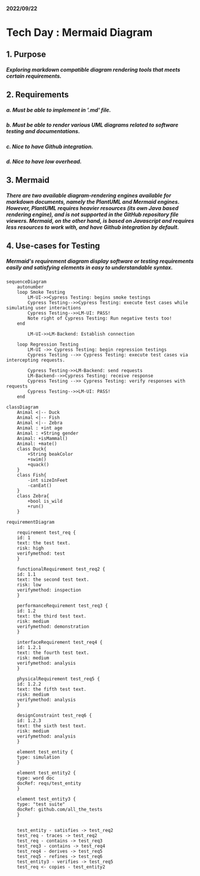 #### 2022/09/22 
# Tech Day : Mermaid Diagram

## 1. Purpose

##### Exploring markdown compatible diagram rendering tools that meets certain requirements.

## 2. Requirements

##### a. Must be able to implement in '.md' file.
##### b. Must be able to render various UML diagrams related to software testing and documentations.
##### c. Nice to have Github integration.
##### d. Nice to have low overhead.

## 3. Mermaid

##### There are two available diagram-rendering engines available for markdown documents, namely the PlantUML and Mermaid engines. However, PlantUML requires heavier resources (its own Java based rendering engine), and is not supported in the GitHub repository file viewers. Mermaid, on the other hand, is based on Javascript and requires less resources to work with, and have Github integration by default.

## 4. Use-cases for Testing

##### Mermaid's requirement diagram display software or testing requirements easily and satisfying elements in easy to understandable syntax.

```mermaid
sequenceDiagram
    autonumber
    loop Smoke Testing
        LM-UI->>Cypress Testing: begins smoke testings
        Cypress Testing-->>Cypress Testing: execute test cases while simulating user interactions
        Cypress Testing-->>LM-UI: PASS!
        Note right of Cypress Testing: Run negative tests too!
    end

        LM-UI->>LM-Backend: Establish connection

    loop Regression Testing
        LM-UI ->> Cypress Testing: begin regression testings
        Cypress Testing -->> Cypress Testing: execute test cases via intercepting requests.

        Cypress Testing->>LM-Backend: send requests
        LM-Backend-->>Cypress Testing: receive response
        Cypress Testing -->> Cypress Testing: verify responses with requests
        Cypress Testing-->>LM-UI: PASS!
    end

```

```mermaid
classDiagram
    Animal <|-- Duck
    Animal <|-- Fish
    Animal <|-- Zebra
    Animal : +int age
    Animal : +String gender
    Animal: +isMammal()
    Animal: +mate()
    class Duck{
        +String beakColor
        +swim()
        +quack()
    }
    class Fish{
        -int sizeInFeet
        -canEat()
    }
    class Zebra{
        +bool is_wild
        +run()
    }
```


```mermaid
requirementDiagram

    requirement test_req {
    id: 1
    text: the test text.
    risk: high
    verifymethod: test
    }

    functionalRequirement test_req2 {
    id: 1.1
    text: the second test text.
    risk: low
    verifymethod: inspection
    }

    performanceRequirement test_req3 {
    id: 1.2
    text: the third test text.
    risk: medium
    verifymethod: demonstration
    }

    interfaceRequirement test_req4 {
    id: 1.2.1
    text: the fourth test text.
    risk: medium
    verifymethod: analysis
    }

    physicalRequirement test_req5 {
    id: 1.2.2
    text: the fifth test text.
    risk: medium
    verifymethod: analysis
    }

    designConstraint test_req6 {
    id: 1.2.3
    text: the sixth test text.
    risk: medium
    verifymethod: analysis
    }

    element test_entity {
    type: simulation
    }

    element test_entity2 {
    type: word doc
    docRef: reqs/test_entity
    }

    element test_entity3 {
    type: "test suite"
    docRef: github.com/all_the_tests
    }


    test_entity - satisfies -> test_req2
    test_req - traces -> test_req2
    test_req - contains -> test_req3
    test_req3 - contains -> test_req4
    test_req4 - derives -> test_req5
    test_req5 - refines -> test_req6
    test_entity3 - verifies -> test_req5
    test_req <- copies - test_entity2
```

